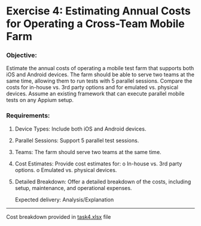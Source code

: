 # Exercise 4: Estimating Annual Costs for Operating a Cross-Team Mobile Farm

### Objective:
Estimate the annual costs of operating a mobile test farm that supports both iOS
and Android devices. The farm should be able to serve two teams at the same
time, allowing them to run tests with 5 parallel sessions. Compare the costs for
in-house vs. 3rd party options and for emulated vs. physical devices. Assume an
existing framework that can execute parallel mobile tests on any Appium setup.
### Requirements:
1. Device Types: Include both iOS and Android devices.
2. Parallel Sessions: Support 5 parallel test sessions.
3. Teams: The farm should serve two teams at the same time.
4. Cost Estimates: Provide cost estimates for:
   o In-house vs. 3rd party options.
   o Emulated vs. physical devices.
5. Detailed Breakdown: Offer a detailed breakdown of the costs,
   including setup, maintenance, and operational expenses.


   Expected delivery: Analysis/Explanation

---
Cost breakdown provided in [task4.xlsx](task4.xlsx) file
